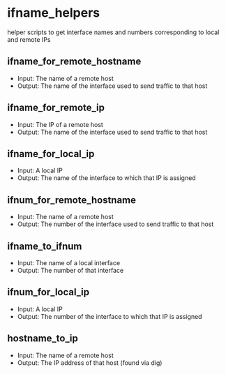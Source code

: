 # ifname_helpers
helper scripts to get interface names and numbers corresponding to local and remote IPs

## ifname_for_remote_hostname
- Input: The name of a remote host
- Output: The name of the interface used to send traffic to that host

## ifname_for_remote_ip
- Input: The IP of a remote host
- Output: The name of the interface used to send traffic to that host

## ifname_for_local_ip
- Input: A local IP
- Output: The name of the interface to which that IP is assigned

## ifnum_for_remote_hostname
- Input: The name of a remote host
- Output: The number of the interface used to send traffic to that host

## ifname_to_ifnum
- Input: The name of a local interface
- Output: The number of that interface

## ifnum_for_local_ip
- Input: A local IP
- Output: The number of the interface to which that IP is assigned

## hostname_to_ip
- Input: The name of a remote host
- Output: The IP address of that host (found via dig)
